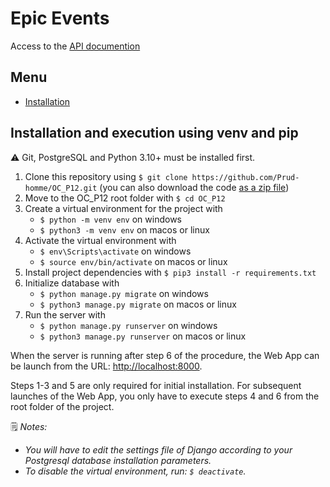 # Epic Events

Access to the [API documention](https://documenter.getpostman.com/view/20429363/2s83zgt4DE)

## Menu

* [Installation](#installation-and-execution-using-venv-and-pip)

## Installation and execution using venv and pip

⚠️ Git, PostgreSQL and Python 3.10+ must be installed first.

1. Clone this repository using `$ git clone https://github.com/Prud-homme/OC_P12.git` (you can also download the code [as a zip file](https://github.com/Prud-homme/OC_P12/archive/refs/heads/main.zip))
2. Move to the OC_P12 root folder with `$ cd OC_P12`
3. Create a virtual environment for the project with 
    * `$ python -m venv env` on windows
    * `$ python3 -m venv env` on macos or linux
4. Activate the virtual environment with 
    * `$ env\Scripts\activate` on windows
    * `$ source env/bin/activate` on macos or linux
5. Install project dependencies with `$ pip3 install -r requirements.txt`
6. Initialize database with
    * `$ python manage.py migrate` on windows
    * `$ python3 manage.py migrate` on macos or linux
7. Run the server with
    * `$ python manage.py runserver` on windows
    * `$ python3 manage.py runserver` on macos or linux

When the server is running after step 6 of the procedure, the Web App can be launch from the URL: [http://localhost:8000](http://localhost:8000 "Epic Events CRM API").

Steps 1-3 and 5 are only required for initial installation. For subsequent launches of the Web App, you only have to execute steps 4 and 6 from the root folder of the project.

🗒️ *Notes:*

* *You will have to edit the settings file of Django according to your Postgresql database installation parameters.*
* *To disable the virtual environment, run: `$ deactivate`.*
